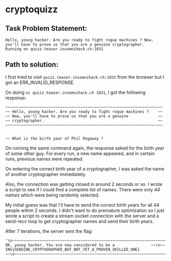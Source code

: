 # cryptoquizz

## Task Problem Statement:

```
Hello, young hacker. Are you ready to fight rogue machines ? Now, you'll have to prove us that you are a genuine cryptographer.
Running on quizz.teaser.insomnihack.ch:1031
```

## Path to solution:

I first tried to visit `quizz.teaser.insomnihack.ch:1031` from the browser but I got an ERR_INVALID_RESPONSE.

On doing `nc quizz.teaser.insomnihack.ch 1031`, I got the following response:

```
~~~~~~~~~~~~~~~~~~~~~~~~~~~~~~~~~~~~~~~~~~~~~~~~~~~~~~~~~~~~~~~~~~~~~
~~ Hello, young hacker. Are you ready to fight rogue machines ?    ~~
~~ Now, you'll have to prove us that you are a genuine             ~~
~~ cryptographer.                                                  ~~
~~~~~~~~~~~~~~~~~~~~~~~~~~~~~~~~~~~~~~~~~~~~~~~~~~~~~~~~~~~~~~~~~~~~~


~~ What is the birth year of Phil Rogaway ?
```

On running the same command again, the response asked for the birth year of some other guy.
For every run, a new name appeared, and in certain runs, previous names were repeated.

On entering the correct birth year of a cryptographer, I was asked the name of another cryptographer immediately.

Also, the connection was getting closed in around 2 seconds or so.
I wrote a script to see if I could find a complete list of names. There were only *44 names* which were being randomly selected.

My initial guess was that I'll have to send the correct birth years for all 44 people within 2 seconds. I didn't want to do
premature optimization so I just wrote a script to create a stream socket connection with the server and a send-recv loop
to get cryptographer names and send their birth years.

After 7 iterations, the server sent the flag:

```
'\n~~~~~~~~~~~~~~~~~~~~~~~~~~~~~~~~~~~~~~~~~~~~~~~~~~~~~~~~~~~~~~~~~~~~~\n~~ OK, young hacker. You are now considered to be a                ~~\n~~ INS{GENUINE_CRYPTOGRAPHER_BUT_NOT_YET_A_PROVEN_SKILLED_ONE}     ~~\n~~~~~~~~~~~~~~~~~~~~~~~~~~~~~~~~~~~~~~~~~~~~~~~~~~~~~~~~~~~~~~~~~~~~~\n\n\n'
```
